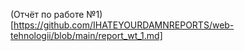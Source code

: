 (Отчёт по работе №1)[https://github.com/IHATEYOURDAMNREPORTS/web-tehnologii/blob/main/report_wt_1.md]
